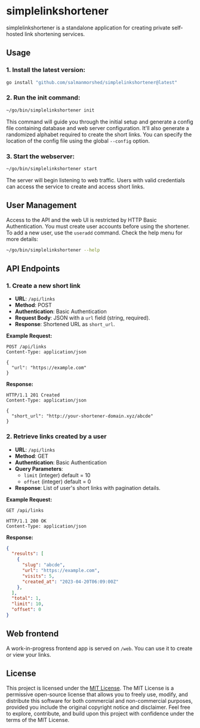 # simplelinkshortener

simplelinkshortener is a standalone application for creating private self-hosted link shortening services.

## Usage

### 1. Install the latest version:
```bash
go install "github.com/salmanmorshed/simplelinkshortener@latest"
```

### 2. Run the init command:
```bash
~/go/bin/simplelinkshortener init
```
This command will guide you through the initial setup and generate a config file containing database and web server configuration. It'll also generate a randomized alphabet required to create the short links. You can specify the location of the config file using the global `--config` option.

### 3. Start the webserver:
```bash
~/go/bin/simplelinkshortener start
```
The server will begin listening to web traffic. Users with valid credentials can access the service to create and access short links.

## User Management
Access to the API and the web UI is restricted by HTTP Basic Authentication. You must create user accounts before using the shortener. To add a new user, use the `useradd` command. Check the help menu for more details: 
```bash
~/go/bin/simplelinkshortener --help
```


## API Endpoints
### 1. Create a new short link

- **URL**: `/api/links`
- **Method**: POST
- **Authentication**: Basic Authentication
- **Request Body**: JSON with a `url` field (string, required).
- **Response**: Shortened URL as `short_url`.

**Example Request:**
```http
POST /api/links
Content-Type: application/json

{
  "url": "https://example.com"
}
```

**Response:**
```http
HTTP/1.1 201 Created
Content-Type: application/json

{
  "short_url": "http://your-shortener-domain.xyz/abcde"
}
```

### 2. Retrieve links created by a user

- **URL**: `/api/links`
- **Method**: GET
- **Authentication**: Basic Authentication
- **Query Parameters**: 
  - `limit` (integer) default = 10
  - `offset` (integer) default = 0
- **Response**: List of user's short links with pagination details.

**Example Request:**
```http
GET /api/links

HTTP/1.1 200 OK
Content-Type: application/json
```

**Response:**
```json
{
  "results": [
    {
      "slug": "abcde",
      "url": "https://example.com",
      "visits": 5,
      "created_at": "2023-04-20T06:09:00Z"
    },
  ],
  "total": 1,
  "limit": 10,
  "offset": 0
}
```

## Web frontend
A work-in-progress frontend app is served on `/web`. You can use it to create or view your links.


## License
This project is licensed under the [MIT License](https://github.com/git/git-scm.com/blob/main/MIT-LICENSE.txt). The MIT License is a permissive open-source license that allows you to freely use, modify, and distribute this software for both commercial and non-commercial purposes, provided you include the original copyright notice and disclaimer. Feel free to explore, contribute, and build upon this project with confidence under the terms of the MIT License.





